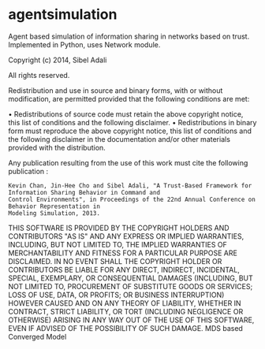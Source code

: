 agentsimulation
===============

Agent based simulation of information sharing in networks based on trust. Implemented in Python, 
uses Network module.

Copyright (c) 2014, Sibel Adali

All rights reserved.

Redistribution and use in source and binary forms, with or without modification, are permitted provided that the following conditions are met:

   • Redistributions of source code must retain the above copyright notice, 
   this list of conditions and the following disclaimer.
   • Redistributions in binary form must reproduce the above copyright notice, 
   this list of conditions and the following disclaimer in the documentation and/or other materials 
   provided with the distribution.

Any publication resulting from the use of this work must cite the following publication :

    Kevin Chan, Jin-Hee Cho and Sibel Adali, "A Trust-Based Framework for Information Sharing Behavior in Command and 
    Control Environments", in Proceedings of the 22nd Annual Conference on Behavior Representation in 
    Modeling Simulation, 2013.
        
THIS SOFTWARE IS PROVIDED BY THE COPYRIGHT HOLDERS AND CONTRIBUTORS "AS IS" AND ANY EXPRESS OR IMPLIED WARRANTIES, INCLUDING, BUT NOT LIMITED TO, THE IMPLIED WARRANTIES OF MERCHANTABILITY AND FITNESS FOR A PARTICULAR PURPOSE ARE DISCLAIMED. IN NO EVENT SHALL THE COPYRIGHT HOLDER OR CONTRIBUTORS BE LIABLE FOR ANY DIRECT, INDIRECT, INCIDENTAL, SPECIAL, EXEMPLARY, OR CONSEQUENTIAL DAMAGES (INCLUDING, BUT NOT LIMITED TO, PROCUREMENT OF SUBSTITUTE GOODS OR SERVICES; LOSS OF USE, DATA, OR PROFITS; OR BUSINESS INTERRUPTION) HOWEVER CAUSED AND ON ANY THEORY OF LIABILITY, WHETHER IN CONTRACT, STRICT LIABILITY, OR TORT (INCLUDING NEGLIGENCE OR OTHERWISE) ARISING IN ANY WAY OUT OF THE USE OF THIS SOFTWARE, EVEN IF ADVISED OF THE POSSIBILITY OF SUCH DAMAGE.
MDS based Converged Model
